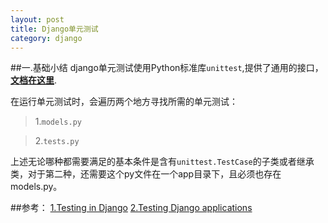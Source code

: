 ```yaml
---
layout: post
title: Django单元测试
category: django
---
```

##一.基础小结
django单元测试使用Python标准库`unittest`,提供了通用的接口，[**文档在这里**](https://docs.python.org/2/library/unittest.html).

在运行单元测试时，会遍历两个地方寻找所需的单元测试：

>1.`models.py`

>2.`tests.py`

上述无论哪种都需要满足的基本条件是含有`unittest.TestCase`的子类或者继承类，对于第二种，还需要这个py文件在一个app目录下，且必须也存在models.py。

##参考：
[1.Testing in Django](https://docs.djangoproject.com/en/dev/topics/testing/)
[2.Testing Django applications](https://docs.djangoproject.com/en/1.2/topics/testing/)
